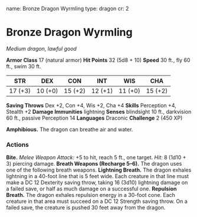 name: Bronze Dragon Wyrmling
type: dragon
cr: 2

# Bronze Dragon Wyrmling
_Medium dragon, lawful good_

**Armor Class** 17 (natural armor)
**Hit Points** 32 (5d8 + 10)
**Speed** 30 ft., fly 60 ft., swim 30 ft.

| STR     | DEX     | CON     | INT     | WIS     | CHA     |
|---------|---------|---------|---------|---------|---------|
| 17 (+3) | 10 (+0) | 15 (+2) | 12 (+1) | 11 (+0) | 15 (+2) |

**Saving Throws** Dex +2, Con +4, Wis +2, Cha +4
**Skills** Perception +4, Stealth +2
**Damage Immunities** lightning
**Senses** blindsight 10 ft., darkvision 60 ft., passive Perception 14
**Languages** Draconic
**Challenge** 2 (450 XP)

**Amphibious.** The dragon can breathe air and water.

### Actions
**Bite.** _Melee Weapon Attack:_ +5 to hit, reach 5 ft., one target. _Hit:_ 8 (1d10 + 3) piercing damage.
**Breath Weapons (Recharge 5–6).** The dragon uses one of the following breath weapons.
**Lightning Breath.** The dragon exhales lightning in a 40-foot line that is 5 feet wide. Each creature in that line must make a DC 12 Dexterity saving throw, taking 16 (3d10) lightning damage on a failed save, or half as much damage on a successful one.
**Repulsion Breath.** The dragon exhales repulsion energy in a 30-foot cone. Each creature in that area must succeed on a DC 12 Strength saving throw. On a failed save, the creature is pushed 30 feet away from the dragon.
